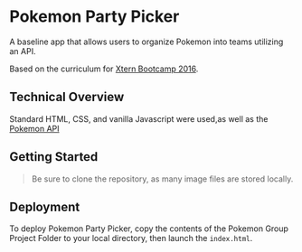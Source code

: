 # Pokemon Party Picker

A baseline app that allows users to organize Pokemon into teams utilizing an API.

Based on the curriculum for [Xtern Bootcamp 2016](http://bootcamp16.getfretless.com/).


## Technical Overview
 Standard HTML, CSS, and vanilla Javascript were used,as well as the [Pokemon API](https://pokeapi.co/api/v2/pokemon/?limit=811&offset=0)


## Getting Started
> Be sure to clone the repository, as many image files are stored locally.

## Deployment

To deploy Pokemon Party Picker, copy the contents of the Pokemon Group Project Folder to your local directory, then launch the `index.html`.
